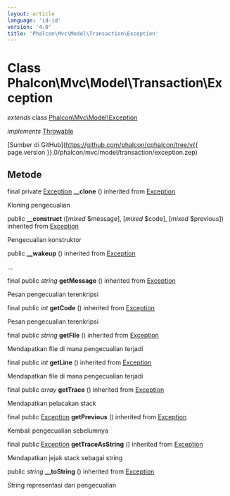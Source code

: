 ```yaml
---
layout: article
language: 'id-id'
version: '4.0'
title: 'Phalcon\Mvc\Model\Transaction\Exception'
---
```

# Class **Phalcon\Mvc\Model\Transaction\Exception**

*extends* class [Phalcon\Mvc\Model\Exception](Phalcon_Mvc_Model_Exception)

*implements* [Throwable](https://php.net/manual/en/class.throwable.php)

[Sumber di GitHub](https://github.com/phalcon/cphalcon/tree/v{{ page.version }}.0/phalcon/mvc/model/transaction/exception.zep)

## Metode

final private [Exception](https://php.net/manual/en/class.exception.php) **__clone** () inherited from [Exception](https://php.net/manual/en/class.exception.php)

Kloning pengecualian

public **__construct** ([*mixed* $message], [*mixed* $code], [*mixed* $previous]) inherited from [Exception](https://php.net/manual/en/class.exception.php)

Pengecualian konstruktor

public **__wakeup** () inherited from [Exception](https://php.net/manual/en/class.exception.php)

...

final public *string* **getMessage** () inherited from [Exception](https://php.net/manual/en/class.exception.php)

Pesan pengecualian terenkripsi

final public *int* **getCode** () inherited from [Exception](https://php.net/manual/en/class.exception.php)

Pesan pengecualian terenkripsi

final public *string* **getFile** () inherited from [Exception](https://php.net/manual/en/class.exception.php)

Mendapatkan file di mana pengecualian terjadi

final public *int* **getLine** () inherited from [Exception](https://php.net/manual/en/class.exception.php)

Mendapatkan file di mana pengecualian terjadi

final public *array* **getTrace** () inherited from [Exception](https://php.net/manual/en/class.exception.php)

Mendapatkan pelacakan stack

final public [Exception](https://php.net/manual/en/class.exception.php) **getPrevious** () inherited from [Exception](https://php.net/manual/en/class.exception.php)

Kembali pengecualian sebelumnya

final public [Exception](https://php.net/manual/en/class.exception.php) **getTraceAsString** () inherited from [Exception](https://php.net/manual/en/class.exception.php)

Mendapatkan jejak stack sebagai string

public *string* **__toString** () inherited from [Exception](https://php.net/manual/en/class.exception.php)

String representasi dari pengecualian